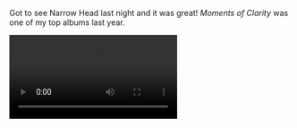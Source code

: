 <!-- @format -->

Got to see Narrow Head last night and it was great! _Moments of Clarity_ was one of my top albums last year.

<video class="u-video" controls="">
  <source type="video/mp4" src="{{ metadata.cloudinary.video }}/c_scale,f_auto,q_auto:eco/v1715904357/blog/PXL_20240516_031126466_kgt7ig.mp4" />
</video>
